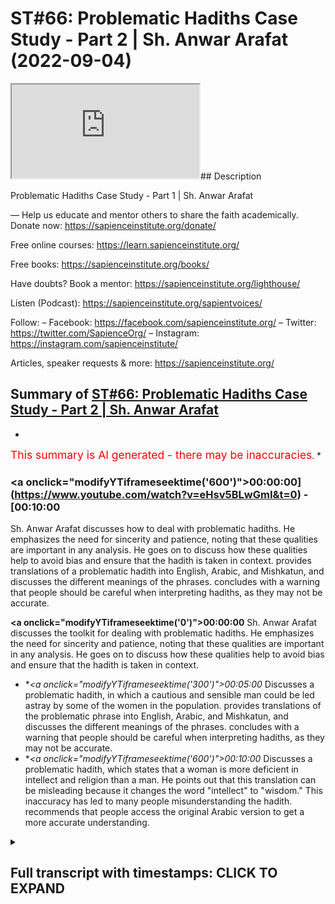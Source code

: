 # ST#66: Problematic Hadiths Case Study - Part 2 | Sh. Anwar Arafat (2022-09-04)

<iframe loading='lazy' allow='autoplay' src='https://www.youtube.com/embed/eHsv5BLwGmI'></iframe>## Description

Problematic Hadiths Case Study - Part 1 | Sh. Anwar Arafat

—
Help us educate and mentor others to share the faith academically.
Donate now: https://sapienceinstitute.org/donate/ 

Free online courses: https://learn.sapienceinstitute.org/

Free books: https://sapienceinstitute.org/books/

Have doubts? Book a mentor: https://sapienceinstitute.org/lighthouse/

Listen (Podcast): https://sapienceinstitute.org/sapientvoices/

Follow:
– Facebook: https://facebook.com/sapienceinstitute.org/ 
– Twitter: https://twitter.com/SapienceOrg/ 
– Instagram: https://instagram.com/sapienceinstitute/ 

Articles, speaker requests & more: https://sapienceinstitute.org/

## Summary of [ST#66: Problematic Hadiths Case Study - Part 2 | Sh. Anwar Arafat](https://www.youtube.com/watch?v=eHsv5BLwGmI)


*

<span style="color:red; font-size:125%">This summary is AI generated - there may be inaccuracies</span>. [](/)*

### <a onclick=\"modifyYTiframeseektime('600')\">00:00:00](https://www.youtube.com/watch?v=eHsv5BLwGmI&t=0) - [00:10:00</a>

 Sh. Anwar Arafat discusses how to deal with problematic hadiths. He emphasizes the need for sincerity and patience, noting that these qualities are important in any analysis. He goes on to discuss how these qualities help to avoid bias and ensure that the hadith is taken in context.  provides translations of a problematic hadith into English, Arabic, and Mishkatun, and discusses the different meanings of the phrases.  concludes with a warning that people should be careful when interpreting hadiths, as they may not be accurate.

**<a onclick=\"modifyYTiframeseektime('0')\">00:00:00</a>**  Sh. Anwar Arafat discusses the toolkit for dealing with problematic hadiths. He emphasizes the need for sincerity and patience, noting that these qualities are important in any analysis. He goes on to discuss how these qualities help to avoid bias and ensure that the hadith is taken in context.
* **<a onclick=\"modifyYTiframeseektime('300')\">00:05:00</a>* Discusses a problematic hadith, in which a cautious and sensible man could be led astray by some of the women in the population.  provides translations of the problematic phrase into English, Arabic, and Mishkatun, and discusses the different meanings of the phrases.  concludes with a warning that people should be careful when interpreting hadiths, as they may not be accurate.
* **<a onclick=\"modifyYTiframeseektime('600')\">00:10:00</a>* Discusses a problematic hadith, which states that a woman is more deficient in intellect and religion than a man. He points out that this translation can be misleading because it changes the word "intellect" to "wisdom." This inaccuracy has led to many people misunderstanding the hadith. recommends that people access the original Arabic version to get a more accurate understanding.

<details><summary><h2>Full transcript with timestamps: CLICK TO EXPAND</h2></summary>

<a onclick="modifyYTiframeseektime('14)')">0:00:14 upon you all<\/a>
<a onclick="modifyYTiframeseektime('15)')">0:00:15 and welcome to sapient thoughts another<\/a>
<a onclick="modifyYTiframeseektime('17)')">0:00:17 episode where here we discuss theo<\/a>
<a onclick="modifyYTiframeseektime('20)')">0:00:20 philosophical issues we answer some of<\/a>
<a onclick="modifyYTiframeseektime('21)')">0:00:21 the contentions that are brought against<\/a>
<a onclick="modifyYTiframeseektime('23)')">0:00:23 islam and we offer<\/a>
<a onclick="modifyYTiframeseektime('25)')">0:00:25 hopefully a robust case for the veracity<\/a>
<a onclick="modifyYTiframeseektime('27)')">0:00:27 and beauty of islam insha'allah as a way<\/a>
<a onclick="modifyYTiframeseektime('29)')">0:00:29 of life my name is anwar arafat and<\/a>
<a onclick="modifyYTiframeseektime('32)')">0:00:32 today we are doing<\/a>
<a onclick="modifyYTiframeseektime('34)')">0:00:34 episode 2 of our case study a<\/a>
<a onclick="modifyYTiframeseektime('37)')">0:00:37 problematic hadith that seems to put<\/a>
<a onclick="modifyYTiframeseektime('39)')">0:00:39 women down or that might seem<\/a>
<a onclick="modifyYTiframeseektime('41)')">0:00:41 disrespectful or demeaning towards women<\/a>
<a onclick="modifyYTiframeseektime('43)')">0:00:43 and a person might read this come across<\/a>
<a onclick="modifyYTiframeseektime('46)')">0:00:46 it in some of the books and say hey wait<\/a>
<a onclick="modifyYTiframeseektime('47)')">0:00:47 a second this is problematic<\/a>
<a onclick="modifyYTiframeseektime('50)')">0:00:50 so how do we deal with this well as we<\/a>
<a onclick="modifyYTiframeseektime('52)')">0:00:52 demonstrated the hadith of course it's a<\/a>
<a onclick="modifyYTiframeseektime('54)')">0:00:54 little longer<\/a>
<a onclick="modifyYTiframeseektime('56)')">0:00:56 if you haven't listened to the hadith<\/a>
<a onclick="modifyYTiframeseektime('57)')">0:00:57 you can go back to that first episode um<\/a>
<a onclick="modifyYTiframeseektime('59)')">0:00:59 in this episode we will apply our hadith<\/a>
<a onclick="modifyYTiframeseektime('62)')">0:01:02 toolkit as we shared it where we we have<\/a>
<a onclick="modifyYTiframeseektime('65)')">0:01:05 10 tools so for this episode we're going<\/a>
<a onclick="modifyYTiframeseektime('67)')">0:01:07 to go actually through the first five<\/a>
<a onclick="modifyYTiframeseektime('70)')">0:01:10 in applying them to this specific hadith<\/a>
<a onclick="modifyYTiframeseektime('73)')">0:01:13 in sha allah ta'ala<\/a>
<a onclick="modifyYTiframeseektime('74)')">0:01:14 tool number one<\/a>
<a onclick="modifyYTiframeseektime('76)')">0:01:16 is sincerity and remember we said this<\/a>
<a onclick="modifyYTiframeseektime('78)')">0:01:18 is sincerity towards the material<\/a>
<a onclick="modifyYTiframeseektime('81)')">0:01:21 sincerity towards whatever goal it is<\/a>
<a onclick="modifyYTiframeseektime('83)')">0:01:23 sincerity towards your own biases<\/a>
<a onclick="modifyYTiframeseektime('86)')">0:01:26 and obviously as muslims first and<\/a>
<a onclick="modifyYTiframeseektime('88)')">0:01:28 foremost sincerity towards god allah<\/a>
<a onclick="modifyYTiframeseektime('90)')">0:01:30 subhanahu ta'ala<\/a>
<a onclick="modifyYTiframeseektime('92)')">0:01:32 sincerity towards the corpus<\/a>
<a onclick="modifyYTiframeseektime('94)')">0:01:34 means that<\/a>
<a onclick="modifyYTiframeseektime('97)')">0:01:37 when i read a hadith i don't take it by<\/a>
<a onclick="modifyYTiframeseektime('100)')">0:01:40 itself i understand that as part of an<\/a>
<a onclick="modifyYTiframeseektime('102)')">0:01:42 entire corpus a person easily can seize<\/a>
<a onclick="modifyYTiframeseektime('105)')">0:01:45 on one hadith and take it out of context<\/a>
<a onclick="modifyYTiframeseektime('109)')">0:01:49 and show hey look muslims say one two<\/a>
<a onclick="modifyYTiframeseektime('111)')">0:01:51 and three<\/a>
<a onclick="modifyYTiframeseektime('112)')">0:01:52 i can do this to almost any book i can<\/a>
<a onclick="modifyYTiframeseektime('114)')">0:01:54 do this to almost any religion<\/a>
<a onclick="modifyYTiframeseektime('115)')">0:01:55 um not only is it<\/a>
<a onclick="modifyYTiframeseektime('118)')">0:01:58 unwise it's unjust right we're not being<\/a>
<a onclick="modifyYTiframeseektime('121)')">0:02:01 fair to the material not being fair to<\/a>
<a onclick="modifyYTiframeseektime('122)')">0:02:02 anything if i am muslim and i come<\/a>
<a onclick="modifyYTiframeseektime('125)')">0:02:05 across a problematic hadith i have a<\/a>
<a onclick="modifyYTiframeseektime('127)')">0:02:07 bias if i'm not muslim i also have a<\/a>
<a onclick="modifyYTiframeseektime('130)')">0:02:10 bias if i'm an academic<\/a>
<a onclick="modifyYTiframeseektime('132)')">0:02:12 i have a bias there as well what are<\/a>
<a onclick="modifyYTiframeseektime('135)')">0:02:15 some of these biases if i'm muslim and i<\/a>
<a onclick="modifyYTiframeseektime('137)')">0:02:17 read a problematic hadith that seems to<\/a>
<a onclick="modifyYTiframeseektime('138)')">0:02:18 put women down<\/a>
<a onclick="modifyYTiframeseektime('140)')">0:02:20 my sincerity to my paradigm is that wait<\/a>
<a onclick="modifyYTiframeseektime('142)')">0:02:22 a second i know that the prophet sallam<\/a>
<a onclick="modifyYTiframeseektime('144)')">0:02:24 doesn't put women down in fact there are<\/a>
<a onclick="modifyYTiframeseektime('145)')">0:02:25 so many hadith in which he praises women<\/a>
<a onclick="modifyYTiframeseektime('148)')">0:02:28 right he thanks them he's appreciative<\/a>
<a onclick="modifyYTiframeseektime('150)')">0:02:30 he's respecting he's accommodating he's<\/a>
<a onclick="modifyYTiframeseektime('152)')">0:02:32 doing all these things in fact arguably<\/a>
<a onclick="modifyYTiframeseektime('154)')">0:02:34 no one throughout human history has done<\/a>
<a onclick="modifyYTiframeseektime('156)')">0:02:36 more<\/a>
<a onclick="modifyYTiframeseektime('157)')">0:02:37 for women giving them rights etc then<\/a>
<a onclick="modifyYTiframeseektime('160)')">0:02:40 somebody like the prophet saws<\/a>
<a onclick="modifyYTiframeseektime('162)')">0:02:42 especially 1400 years ago when nobody<\/a>
<a onclick="modifyYTiframeseektime('164)')">0:02:44 was doing anything for one whatsoever so<\/a>
<a onclick="modifyYTiframeseektime('166)')">0:02:46 i know that wait a second if i'm reading<\/a>
<a onclick="modifyYTiframeseektime('168)')">0:02:48 this in a way that it could be putting<\/a>
<a onclick="modifyYTiframeseektime('170)')">0:02:50 women down i know this goes against what<\/a>
<a onclick="modifyYTiframeseektime('171)')">0:02:51 i already understand from my paradigm<\/a>
<a onclick="modifyYTiframeseektime('174)')">0:02:54 because i am muslim and i am aware of<\/a>
<a onclick="modifyYTiframeseektime('176)')">0:02:56 all these things<\/a>
<a onclick="modifyYTiframeseektime('177)')">0:02:57 if i am an islamophobe<\/a>
<a onclick="modifyYTiframeseektime('179)')">0:02:59 i already have my bias i'm going to<\/a>
<a onclick="modifyYTiframeseektime('180)')">0:03:00 seize upon something like this and i'm<\/a>
<a onclick="modifyYTiframeseektime('183)')">0:03:03 going to be like hey oh this is more<\/a>
<a onclick="modifyYTiframeseektime('184)')">0:03:04 fuel to my fire but if i'm an academic i<\/a>
<a onclick="modifyYTiframeseektime('188)')">0:03:08 know that i have to take everything<\/a>
<a onclick="modifyYTiframeseektime('190)')">0:03:10 within its context that means i look at<\/a>
<a onclick="modifyYTiframeseektime('192)')">0:03:12 it i analyze it i don't just take<\/a>
<a onclick="modifyYTiframeseektime('195)')">0:03:15 something and run with it without<\/a>
<a onclick="modifyYTiframeseektime('196)')">0:03:16 actually analyzing it correctly this is<\/a>
<a onclick="modifyYTiframeseektime('198)')">0:03:18 why the toolkit is so important for us<\/a>
<a onclick="modifyYTiframeseektime('200)')">0:03:20 and i believe that this toolkit will be<\/a>
<a onclick="modifyYTiframeseektime('201)')">0:03:21 helpful whether you're a muslim or<\/a>
<a onclick="modifyYTiframeseektime('203)')">0:03:23 you're not muslim meaning<\/a>
<a onclick="modifyYTiframeseektime('205)')">0:03:25 how can we actually look at something<\/a>
<a onclick="modifyYTiframeseektime('206)')">0:03:26 like this did the prophet saw salaam<\/a>
<a onclick="modifyYTiframeseektime('208)')">0:03:28 really mean to say that women are less<\/a>
<a onclick="modifyYTiframeseektime('211)')">0:03:31 than men in terms of their religion or<\/a>
<a onclick="modifyYTiframeseektime('213)')">0:03:33 in terms of their intellect<\/a>
<a onclick="modifyYTiframeseektime('216)')">0:03:36 let's analyze this let's test this just<\/a>
<a onclick="modifyYTiframeseektime('218)')">0:03:38 because we have one hadith that seems to<\/a>
<a onclick="modifyYTiframeseektime('220)')">0:03:40 insinuate this is this actually the case<\/a>
<a onclick="modifyYTiframeseektime('222)')">0:03:42 if i'm an academic if i'm actually being<\/a>
<a onclick="modifyYTiframeseektime('224)')">0:03:44 honest this is why sincerity is so<\/a>
<a onclick="modifyYTiframeseektime('226)')">0:03:46 important that it makes us aware of our<\/a>
<a onclick="modifyYTiframeseektime('228)')">0:03:48 own biases and it makes us aware of what<\/a>
<a onclick="modifyYTiframeseektime('230)')">0:03:50 it is that we're actually reading so my<\/a>
<a onclick="modifyYTiframeseektime('232)')">0:03:52 bias as a muslim is that i know that the<\/a>
<a onclick="modifyYTiframeseektime('234)')">0:03:54 prophet sallam respects him so why would<\/a>
<a onclick="modifyYTiframeseektime('236)')">0:03:56 he say this and by the way this bias<\/a>
<a onclick="modifyYTiframeseektime('239)')">0:03:59 informs how we actually read the hadith<\/a>
<a onclick="modifyYTiframeseektime('242)')">0:04:02 and we'll get into it when we do the<\/a>
<a onclick="modifyYTiframeseektime('243)')">0:04:03 reread at the very end we'll go into<\/a>
<a onclick="modifyYTiframeseektime('246)')">0:04:06 why did the prophet say this<\/a>
<a onclick="modifyYTiframeseektime('248)')">0:04:08 what did it mean<\/a>
<a onclick="modifyYTiframeseektime('250)')">0:04:10 and this is why sincerity is very<\/a>
<a onclick="modifyYTiframeseektime('252)')">0:04:12 important so this is applying tool<\/a>
<a onclick="modifyYTiframeseektime('254)')">0:04:14 number one<\/a>
<a onclick="modifyYTiframeseektime('256)')">0:04:16 tool number two<\/a>
<a onclick="modifyYTiframeseektime('259)')">0:04:19 tool number two<\/a>
<a onclick="modifyYTiframeseektime('260)')">0:04:20 is<\/a>
<a onclick="modifyYTiframeseektime('261)')">0:04:21 patience<\/a>
<a onclick="modifyYTiframeseektime('264)')">0:04:24 now what does patience mean here<\/a>
<a onclick="modifyYTiframeseektime('268)')">0:04:28 patience of course is in contrast to i<\/a>
<a onclick="modifyYTiframeseektime('270)')">0:04:30 want an answer now we want everything<\/a>
<a onclick="modifyYTiframeseektime('273)')">0:04:33 instantaneous<\/a>
<a onclick="modifyYTiframeseektime('275)')">0:04:35 um i read it<\/a>
<a onclick="modifyYTiframeseektime('277)')">0:04:37 and i want to run with it<\/a>
<a onclick="modifyYTiframeseektime('279)')">0:04:39 a lot of times people will come and<\/a>
<a onclick="modifyYTiframeseektime('280)')">0:04:40 they'll say<\/a>
<a onclick="modifyYTiframeseektime('283)')">0:04:43 what does islam say about women<\/a>
<a onclick="modifyYTiframeseektime('286)')">0:04:46 okay what does islam say about women are<\/a>
<a onclick="modifyYTiframeseektime('289)')">0:04:49 deficient in their intellect and<\/a>
<a onclick="modifyYTiframeseektime('291)')">0:04:51 and<\/a>
<a onclick="modifyYTiframeseektime('292)')">0:04:52 religion<\/a>
<a onclick="modifyYTiframeseektime('294)')">0:04:54 the thing is this is an incorrect<\/a>
<a onclick="modifyYTiframeseektime('295)')">0:04:55 question<\/a>
<a onclick="modifyYTiframeseektime('296)')">0:04:56 what does islam say<\/a>
<a onclick="modifyYTiframeseektime('300)')">0:05:00 is<\/a>
<a onclick="modifyYTiframeseektime('301)')">0:05:01 a problematic question we can look at<\/a>
<a onclick="modifyYTiframeseektime('303)')">0:05:03 what does the quran say what does the<\/a>
<a onclick="modifyYTiframeseektime('305)')">0:05:05 hadith say what do some scholars say but<\/a>
<a onclick="modifyYTiframeseektime('308)')">0:05:08 islam has a huge concept is such a big<\/a>
<a onclick="modifyYTiframeseektime('311)')">0:05:11 thing that islam<\/a>
<a onclick="modifyYTiframeseektime('313)')">0:05:13 is represented through a lot of these<\/a>
<a onclick="modifyYTiframeseektime('316)')">0:05:16 different avenues but there's<\/a>
<a onclick="modifyYTiframeseektime('319)')">0:05:19 it's not that there's one there's not<\/a>
<a onclick="modifyYTiframeseektime('320)')">0:05:20 one islam<\/a>
<a onclick="modifyYTiframeseektime('322)')">0:05:22 but that the question itself is<\/a>
<a onclick="modifyYTiframeseektime('324)')">0:05:24 inherently wrong this is how for example<\/a>
<a onclick="modifyYTiframeseektime('326)')">0:05:26 the khawarij<\/a>
<a onclick="modifyYTiframeseektime('328)')">0:05:28 the kharajits when they came to alibi<\/a>
<a onclick="modifyYTiframeseektime('332)')">0:05:32 and they said we want the quran to rule<\/a>
<a onclick="modifyYTiframeseektime('335)')">0:05:35 between us<\/a>
<a onclick="modifyYTiframeseektime('337)')">0:05:37 right and so he brought or i think in<\/a>
<a onclick="modifyYTiframeseektime('339)')">0:05:39 this generation it was<\/a>
<a onclick="modifyYTiframeseektime('341)')">0:05:41 he brings a mushaf and he puts it in<\/a>
<a onclick="modifyYTiframeseektime('343)')">0:05:43 between them and he says quran rule<\/a>
<a onclick="modifyYTiframeseektime('346)')">0:05:46 between us<\/a>
<a onclick="modifyYTiframeseektime('348)')">0:05:48 and everybody looks at him like he's<\/a>
<a onclick="modifyYTiframeseektime('349)')">0:05:49 crazy<\/a>
<a onclick="modifyYTiframeseektime('350)')">0:05:50 what they said this is a book it doesn't<\/a>
<a onclick="modifyYTiframeseektime('352)')">0:05:52 speak he said that's what you asked<\/a>
<a onclick="modifyYTiframeseektime('354)')">0:05:54 though<\/a>
<a onclick="modifyYTiframeseektime('356)')">0:05:56 you asked for the quran to rule but the<\/a>
<a onclick="modifyYTiframeseektime('358)')">0:05:58 thing is the quran is always read<\/a>
<a onclick="modifyYTiframeseektime('361)')">0:06:01 through a human being meaning there's an<\/a>
<a onclick="modifyYTiframeseektime('362)')">0:06:02 interpretation happening always<\/a>
<a onclick="modifyYTiframeseektime('365)')">0:06:05 right whether we like it or not now i<\/a>
<a onclick="modifyYTiframeseektime('366)')">0:06:06 can interpret it according to what i<\/a>
<a onclick="modifyYTiframeseektime('368)')">0:06:08 know the prophet saws said i know what<\/a>
<a onclick="modifyYTiframeseektime('369)')">0:06:09 some of the companions said etc which is<\/a>
<a onclick="modifyYTiframeseektime('371)')">0:06:11 what we do all the time<\/a>
<a onclick="modifyYTiframeseektime('373)')">0:06:13 but we're reading it through an<\/a>
<a onclick="modifyYTiframeseektime('374)')">0:06:14 interpretation i saw something wonderful<\/a>
<a onclick="modifyYTiframeseektime('377)')">0:06:17 where there was a lady who came to a<\/a>
<a onclick="modifyYTiframeseektime('378)')">0:06:18 scholar<\/a>
<a onclick="modifyYTiframeseektime('380)')">0:06:20 and she said what is the what is the<\/a>
<a onclick="modifyYTiframeseektime('382)')">0:06:22 ruling in my case i think it was an<\/a>
<a onclick="modifyYTiframeseektime('383)')">0:06:23 issue of divorce<\/a>
<a onclick="modifyYTiframeseektime('385)')">0:06:25 right on a certain ayah<\/a>
<a onclick="modifyYTiframeseektime('388)')">0:06:28 and so the scholar told her well i can<\/a>
<a onclick="modifyYTiframeseektime('390)')">0:06:30 tell you what<\/a>
<a onclick="modifyYTiframeseektime('392)')">0:06:32 allah says or i can tell you what the<\/a>
<a onclick="modifyYTiframeseektime('393)')">0:06:33 quran and sunnah says<\/a>
<a onclick="modifyYTiframeseektime('396)')">0:06:36 she says no tell me what is says and the<\/a>
<a onclick="modifyYTiframeseektime('399)')">0:06:39 man got upset he's like what i am<\/a>
<a onclick="modifyYTiframeseektime('401)')">0:06:41 telling you that i have the quran and<\/a>
<a onclick="modifyYTiframeseektime('403)')">0:06:43 sunnah and you're telling me shafer she<\/a>
<a onclick="modifyYTiframeseektime('405)')">0:06:45 says no<\/a>
<a onclick="modifyYTiframeseektime('406)')">0:06:46 what you're going to tell me is your<\/a>
<a onclick="modifyYTiframeseektime('408)')">0:06:48 interpretation of the quran and sunnah<\/a>
<a onclick="modifyYTiframeseektime('410)')">0:06:50 and when you quote michelle it's his<\/a>
<a onclick="modifyYTiframeseektime('412)')">0:06:52 interpretation of the quran and sunnah<\/a>
<a onclick="modifyYTiframeseektime('414)')">0:06:54 both of you guys are interpreting<\/a>
<a onclick="modifyYTiframeseektime('416)')">0:06:56 as he says i trust his interpretation<\/a>
<a onclick="modifyYTiframeseektime('418)')">0:06:58 over yours<\/a>
<a onclick="modifyYTiframeseektime('420)')">0:07:00 he's a big imam i don't know who you are<\/a>
<a onclick="modifyYTiframeseektime('422)')">0:07:02 basically she's saying<\/a>
<a onclick="modifyYTiframeseektime('423)')">0:07:03 and that's interesting thing because we<\/a>
<a onclick="modifyYTiframeseektime('425)')">0:07:05 have to realize that it's always taken<\/a>
<a onclick="modifyYTiframeseektime('426)')">0:07:06 through that lens so we have to have<\/a>
<a onclick="modifyYTiframeseektime('427)')">0:07:07 patience when it comes to we want<\/a>
<a onclick="modifyYTiframeseektime('429)')">0:07:09 instantaneous answers we want to know<\/a>
<a onclick="modifyYTiframeseektime('431)')">0:07:11 what does islam say about women that's a<\/a>
<a onclick="modifyYTiframeseektime('433)')">0:07:13 big question<\/a>
<a onclick="modifyYTiframeseektime('434)')">0:07:14 right let's look at what are some of the<\/a>
<a onclick="modifyYTiframeseektime('436)')">0:07:16 verses say what are some of the how do<\/a>
<a onclick="modifyYTiframeseektime('437)')">0:07:17 you say what do some of the scholars say<\/a>
<a onclick="modifyYTiframeseektime('438)')">0:07:18 etc so patience when applying this<\/a>
<a onclick="modifyYTiframeseektime('440)')">0:07:20 toolkit we can't automatically just<\/a>
<a onclick="modifyYTiframeseektime('443)')">0:07:23 write off something because we don't<\/a>
<a onclick="modifyYTiframeseektime('445)')">0:07:25 like it or don't agree with it from the<\/a>
<a onclick="modifyYTiframeseektime('447)')">0:07:27 outset there might be something going on<\/a>
<a onclick="modifyYTiframeseektime('449)')">0:07:29 and in fact in this case there is<\/a>
<a onclick="modifyYTiframeseektime('450)')">0:07:30 something else going on<\/a>
<a onclick="modifyYTiframeseektime('452)')">0:07:32 so that's tool number two<\/a>
<a onclick="modifyYTiframeseektime('454)')">0:07:34 tool number three is to talk to someone<\/a>
<a onclick="modifyYTiframeseektime('457)')">0:07:37 of knowledge<\/a>
<a onclick="modifyYTiframeseektime('458)')">0:07:38 and in this case i would encourage<\/a>
<a onclick="modifyYTiframeseektime('460)')">0:07:40 anybody if you come across a problematic<\/a>
<a onclick="modifyYTiframeseektime('462)')">0:07:42 hadith one of the best ways to overcome<\/a>
<a onclick="modifyYTiframeseektime('464)')">0:07:44 it is to ask somebody of knowledge and<\/a>
<a onclick="modifyYTiframeseektime('466)')">0:07:46 in this case we did we consulted many<\/a>
<a onclick="modifyYTiframeseektime('467)')">0:07:47 scholars they offered their<\/a>
<a onclick="modifyYTiframeseektime('468)')">0:07:48 interpretations and their takes which<\/a>
<a onclick="modifyYTiframeseektime('470)')">0:07:50 was great and we'll share them inshallah<\/a>
<a onclick="modifyYTiframeseektime('472)')">0:07:52 at the end<\/a>
<a onclick="modifyYTiframeseektime('473)')">0:07:53 of this whole scenario so we already did<\/a>
<a onclick="modifyYTiframeseektime('475)')">0:07:55 that but we don't want to get ahead of<\/a>
<a onclick="modifyYTiframeseektime('476)')">0:07:56 the gun here tool number four knowledge<\/a>
<a onclick="modifyYTiframeseektime('479)')">0:07:59 of arabic<\/a>
<a onclick="modifyYTiframeseektime('481)')">0:08:01 we said knowledge of the prophetic<\/a>
<a onclick="modifyYTiframeseektime('483)')">0:08:03 language in this case it would save the<\/a>
<a onclick="modifyYTiframeseektime('485)')">0:08:05 person so much headache because as i<\/a>
<a onclick="modifyYTiframeseektime('487)')">0:08:07 said the translation is outright<\/a>
<a onclick="modifyYTiframeseektime('489)')">0:08:09 incorrect so let's pause and go back to<\/a>
<a onclick="modifyYTiframeseektime('492)')">0:08:12 the translation inshaallah<\/a>
<a onclick="modifyYTiframeseektime('494)')">0:08:14 the translation of the problematic so<\/a>
<a onclick="modifyYTiframeseektime('496)')">0:08:16 we're only going to go over the<\/a>
<a onclick="modifyYTiframeseektime('497)')">0:08:17 problematic or one of the problematic<\/a>
<a onclick="modifyYTiframeseektime('499)')">0:08:19 um phrases is where he says<\/a>
<a onclick="modifyYTiframeseektime('503)')">0:08:23 in arabic<\/a>
<a onclick="modifyYTiframeseektime('512)')">0:08:32 now it was incorrectly translated as i<\/a>
<a onclick="modifyYTiframeseektime('515)')">0:08:35 have not seen anyone more deficient in<\/a>
<a onclick="modifyYTiframeseektime('516)')">0:08:36 intelligence i'm sorry i have not seen<\/a>
<a onclick="modifyYTiframeseektime('518)')">0:08:38 anyone more deficient in intelligence<\/a>
<a onclick="modifyYTiframeseektime('521)')">0:08:41 and religion than you<\/a>
<a onclick="modifyYTiframeseektime('523)')">0:08:43 so this is sentence number one and then<\/a>
<a onclick="modifyYTiframeseektime('525)')">0:08:45 sentence number two he says a cautious<\/a>
<a onclick="modifyYTiframeseektime('526)')">0:08:46 sensible man could be led astray by some<\/a>
<a onclick="modifyYTiframeseektime('528)')">0:08:48 of you now it's right off the bat in<\/a>
<a onclick="modifyYTiframeseektime('531)')">0:08:51 arabic it was one complete sentence and<\/a>
<a onclick="modifyYTiframeseektime('533)')">0:08:53 in english they translated it into two<\/a>
<a onclick="modifyYTiframeseektime('535)')">0:08:55 which caused a big problem<\/a>
<a onclick="modifyYTiframeseektime('537)')">0:08:57 meaning it's as a statement and not as a<\/a>
<a onclick="modifyYTiframeseektime('539)')">0:08:59 thing let's look at another translation<\/a>
<a onclick="modifyYTiframeseektime('541)')">0:09:01 this is the translation of mishkatun<\/a>
<a onclick="modifyYTiframeseektime('543)')">0:09:03 that appears for us in the english<\/a>
<a onclick="modifyYTiframeseektime('546)')">0:09:06 translation and what did he<\/a>
<a onclick="modifyYTiframeseektime('548)')">0:09:08 that same phrase how was it translated<\/a>
<a onclick="modifyYTiframeseektime('550)')">0:09:10 here<\/a>
<a onclick="modifyYTiframeseektime('551)')">0:09:11 he said<\/a>
<a onclick="modifyYTiframeseektime('552)')">0:09:12 so look at how different the translation<\/a>
<a onclick="modifyYTiframeseektime('554)')">0:09:14 is among women who are deficient in<\/a>
<a onclick="modifyYTiframeseektime('557)')">0:09:17 intelligence and religion i have not<\/a>
<a onclick="modifyYTiframeseektime('560)')">0:09:20 seen anyone more able to remove the<\/a>
<a onclick="modifyYTiframeseektime('561)')">0:09:21 understanding of a prude man than one of<\/a>
<a onclick="modifyYTiframeseektime('564)')">0:09:24 you<\/a>
<a onclick="modifyYTiframeseektime('565)')">0:09:25 this is a completely different meaning<\/a>
<a onclick="modifyYTiframeseektime('568)')">0:09:28 okay let me repeat this again he says<\/a>
<a onclick="modifyYTiframeseektime('570)')">0:09:30 among women who are deficient in<\/a>
<a onclick="modifyYTiframeseektime('573)')">0:09:33 intelligence and religion i have not<\/a>
<a onclick="modifyYTiframeseektime('574)')">0:09:34 seen anyone more able to remove the<\/a>
<a onclick="modifyYTiframeseektime('577)')">0:09:37 understanding of a prudent man than one<\/a>
<a onclick="modifyYTiframeseektime('579)')">0:09:39 of you<\/a>
<a onclick="modifyYTiframeseektime('580)')">0:09:40 meaning this is sarcasm<\/a>
<a onclick="modifyYTiframeseektime('582)')">0:09:42 here he's being sarcastic in that other<\/a>
<a onclick="modifyYTiframeseektime('585)')">0:09:45 translation he's stating facts<\/a>
<a onclick="modifyYTiframeseektime('588)')">0:09:48 huge difference between sarcasm and<\/a>
<a onclick="modifyYTiframeseektime('591)')">0:09:51 facts and by the way a person might ask<\/a>
<a onclick="modifyYTiframeseektime('592)')">0:09:52 wait was the prophet ever like um<\/a>
<a onclick="modifyYTiframeseektime('596)')">0:09:56 sarcastic or ever he was mentioning it<\/a>
<a onclick="modifyYTiframeseektime('598)')">0:09:58 here trying to highlight the irony<\/a>
<a onclick="modifyYTiframeseektime('602)')">0:10:02 that despite women being deficient<\/a>
<a onclick="modifyYTiframeseektime('605)')">0:10:05 supposedly being deficient in their<\/a>
<a onclick="modifyYTiframeseektime('607)')">0:10:07 intellect and in the religion they can<\/a>
<a onclick="modifyYTiframeseektime('609)')">0:10:09 lead<\/a>
<a onclick="modifyYTiframeseektime('610)')">0:10:10 a wise and intelligent man astray<\/a>
<a onclick="modifyYTiframeseektime('615)')">0:10:15 so he's saying maybe they're not so<\/a>
<a onclick="modifyYTiframeseektime('617)')">0:10:17 deficient if they can lead somebody<\/a>
<a onclick="modifyYTiframeseektime('619)')">0:10:19 who's<\/a>
<a onclick="modifyYTiframeseektime('619)')">0:10:19 more intelligent than them how can they<\/a>
<a onclick="modifyYTiframeseektime('622)')">0:10:22 lead them astray<\/a>
<a onclick="modifyYTiframeseektime('624)')">0:10:24 so that's that's uh something that will<\/a>
<a onclick="modifyYTiframeseektime('626)')">0:10:26 give light inshallah to what is actually<\/a>
<a onclick="modifyYTiframeseektime('628)')">0:10:28 going on here's another translation this<\/a>
<a onclick="modifyYTiframeseektime('630)')">0:10:30 translation i thought this is the<\/a>
<a onclick="modifyYTiframeseektime('631)')">0:10:31 translation of sunan of numaja<\/a>
<a onclick="modifyYTiframeseektime('635)')">0:10:35 and this is narrated by<\/a>
<a onclick="modifyYTiframeseektime('637)')">0:10:37 omar but the same thing it doesn't<\/a>
<a onclick="modifyYTiframeseektime('638)')">0:10:38 mention the first part about the khutba<\/a>
<a onclick="modifyYTiframeseektime('640)')">0:10:40 but it just talks about how he comes to<\/a>
<a onclick="modifyYTiframeseektime('643)')">0:10:43 the women<\/a>
<a onclick="modifyYTiframeseektime('644)')">0:10:44 and then he tells him this is what he<\/a>
<a onclick="modifyYTiframeseektime('646)')">0:10:46 says i have never seen anyone<\/a>
<a onclick="modifyYTiframeseektime('649)')">0:10:49 lacking in discernment and religion more<\/a>
<a onclick="modifyYTiframeseektime('651)')">0:10:51 overwhelming to a man of wisdom than you<\/a>
<a onclick="modifyYTiframeseektime('655)')">0:10:55 very simple straightforward this is the<\/a>
<a onclick="modifyYTiframeseektime('656)')">0:10:56 translation of the same now in arabic<\/a>
<a onclick="modifyYTiframeseektime('658)')">0:10:58 they're all the same<\/a>
<a onclick="modifyYTiframeseektime('660)')">0:11:00 men<\/a>
<a onclick="modifyYTiframeseektime('663)')">0:11:03 very good<\/a>
<a onclick="modifyYTiframeseektime('664)')">0:11:04 so here they translated it as<\/a>
<a onclick="modifyYTiframeseektime('667)')">0:11:07 i have never seen anyone<\/a>
<a onclick="modifyYTiframeseektime('669)')">0:11:09 lacking in discernment instead of<\/a>
<a onclick="modifyYTiframeseektime('671)')">0:11:11 intellect he uses the word discernment<\/a>
<a onclick="modifyYTiframeseektime('673)')">0:11:13 here and religion more overwhelming to a<\/a>
<a onclick="modifyYTiframeseektime('675)')">0:11:15 man of wisdom than you<\/a>
<a onclick="modifyYTiframeseektime('678)')">0:11:18 meaning you're able to over overwhelm a<\/a>
<a onclick="modifyYTiframeseektime('680)')">0:11:20 wise man despite<\/a>
<a onclick="modifyYTiframeseektime('683)')">0:11:23 that deficiency obviously he's saying<\/a>
<a onclick="modifyYTiframeseektime('685)')">0:11:25 that it's technically or in reality it's<\/a>
<a onclick="modifyYTiframeseektime('687)')">0:11:27 not a deficiency even though technically<\/a>
<a onclick="modifyYTiframeseektime('690)')">0:11:30 there is a deficiency and we'll talk<\/a>
<a onclick="modifyYTiframeseektime('691)')">0:11:31 about what it means actually by this so<\/a>
<a onclick="modifyYTiframeseektime('693)')">0:11:33 as you can see translation makes a huge<\/a>
<a onclick="modifyYTiframeseektime('695)')">0:11:35 difference and in some of these like i<\/a>
<a onclick="modifyYTiframeseektime('697)')">0:11:37 said the one of<\/a>
<a onclick="modifyYTiframeseektime('699)')">0:11:39 unfortunately is completely wrong in<\/a>
<a onclick="modifyYTiframeseektime('702)')">0:11:42 some of the other versions like we said<\/a>
<a onclick="modifyYTiframeseektime('705)')">0:11:45 um<\/a>
<a onclick="modifyYTiframeseektime('706)')">0:11:46 is okay<\/a>
<a onclick="modifyYTiframeseektime('708)')">0:11:48 the translation the typical one that's<\/a>
<a onclick="modifyYTiframeseektime('709)')">0:11:49 given<\/a>
<a onclick="modifyYTiframeseektime('710)')">0:11:50 he says<\/a>
<a onclick="modifyYTiframeseektime('711)')">0:11:51 in spite of your lacking in wisdom and<\/a>
<a onclick="modifyYTiframeseektime('714)')">0:11:54 failing in religion you are depriving<\/a>
<a onclick="modifyYTiframeseektime('716)')">0:11:56 the wisest of men of their intelligence<\/a>
<a onclick="modifyYTiframeseektime('720)')">0:12:00 okay so again irony it says in spite of<\/a>
<a onclick="modifyYTiframeseektime('723)')">0:12:03 your lacking in wisdom and failing in<\/a>
<a onclick="modifyYTiframeseektime('725)')">0:12:05 religion now failing and religion is<\/a>
<a onclick="modifyYTiframeseektime('726)')">0:12:06 completely wrong it doesn't use that<\/a>
<a onclick="modifyYTiframeseektime('728)')">0:12:08 word you are depriving the wisest of men<\/a>
<a onclick="modifyYTiframeseektime('730)')">0:12:10 of their intelligence okay<\/a>
<a onclick="modifyYTiframeseektime('732)')">0:12:12 translation matters<\/a>
<a onclick="modifyYTiframeseektime('734)')">0:12:14 and unfortunately the translations are<\/a>
<a onclick="modifyYTiframeseektime('736)')">0:12:16 out there are not perfect these are<\/a>
<a onclick="modifyYTiframeseektime('737)')">0:12:17 human endeavors<\/a>
<a onclick="modifyYTiframeseektime('738)')">0:12:18 sometimes they get it right often they<\/a>
<a onclick="modifyYTiframeseektime('740)')">0:12:20 get it wrong<\/a>
<a onclick="modifyYTiframeseektime('742)')">0:12:22 in this case that<\/a>
<a onclick="modifyYTiframeseektime('744)')">0:12:24 mistake<\/a>
<a onclick="modifyYTiframeseektime('745)')">0:12:25 has led a lot of people to have issues<\/a>
<a onclick="modifyYTiframeseektime('748)')">0:12:28 with this and i completely understand<\/a>
<a onclick="modifyYTiframeseektime('749)')">0:12:29 that and in fact i'm sympathetic and<\/a>
<a onclick="modifyYTiframeseektime('750)')">0:12:30 empathetic towards that<\/a>
<a onclick="modifyYTiframeseektime('752)')">0:12:32 um<\/a>
<a onclick="modifyYTiframeseektime('753)')">0:12:33 and this is why<\/a>
<a onclick="modifyYTiframeseektime('755)')">0:12:35 tool number four when you can access the<\/a>
<a onclick="modifyYTiframeseektime('758)')">0:12:38 original arabic it solves so many<\/a>
<a onclick="modifyYTiframeseektime('760)')">0:12:40 problems you're not reading it through<\/a>
<a onclick="modifyYTiframeseektime('761)')">0:12:41 someone else's translation someone<\/a>
<a onclick="modifyYTiframeseektime('762)')">0:12:42 else's take on the hadith you're reading<\/a>
<a onclick="modifyYTiframeseektime('764)')">0:12:44 it through<\/a>
<a onclick="modifyYTiframeseektime('765)')">0:12:45 what did the prophet saw actually say<\/a>
<a onclick="modifyYTiframeseektime('767)')">0:12:47 this is why it's so important for us to<\/a>
<a onclick="modifyYTiframeseektime('769)')">0:12:49 to kind of realize this inshallah ta'ala<\/a>
<a onclick="modifyYTiframeseektime('771)')">0:12:51 will stop here<\/a>
<a onclick="modifyYTiframeseektime('773)')">0:12:53 and we will go to the<\/a>
<a onclick="modifyYTiframeseektime('776)')">0:12:56 next tools inshallah in the next video<\/a>
<a onclick="modifyYTiframeseektime('778)')">0:12:58 we'll see you guys then assalamualaikum<\/a>
</details>